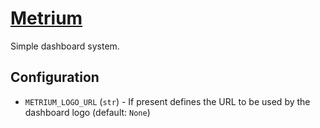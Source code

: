 # [Metrium](http://metrium.hive.pt)

Simple dashboard system.

## Configuration

* `METRIUM_LOGO_URL` (`str`) - If present defines the URL to be used by the dashboard logo (default: `None`)
